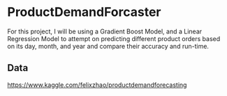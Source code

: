 # ProductDemandForcaster
For this project, I will be using a Gradient Boost Model, and a Linear Regression Model to attempt on predicting different product orders based on its day, month, and year and compare their accuracy and run-time.
## Data
https://www.kaggle.com/felixzhao/productdemandforecasting
